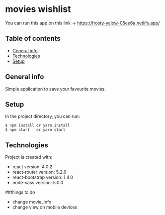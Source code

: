 # movies wishlist
You can run this app on this link -> https://frosty-yalow-05ee6a.netlify.app/
## Table of contents
* [General info](#general-info)
* [Technologies](#technologies)
* [Setup](#setup)

## General info
Simple application to save your favourite movies.

## Setup
In the project directory, you can run:
```
$ npm install or yarn install
$ npm start   or yarn start
```

## Technologies
Project is created with:
- react version: 4.0.2
- react-router version: 5.2.0
- react-bootstrap version: 1.4.0
- node-sass version: 5.0.0

##things to do
- change movie_info
- change view on mobile devices
